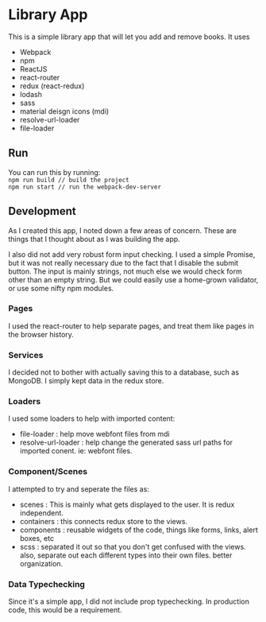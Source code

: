 # Library App
This is a simple library app that will let you add and remove books. It uses

* Webpack
* npm
* ReactJS
* react-router
* redux (react-redux)
* lodash
* sass
* material deisgn icons (mdi)
* resolve-url-loader
* file-loader

## Run
You can run this by running:  
`npm run build // build the project`  
`npm run start // run the webpack-dev-server`  

## Development
As I created this app, I noted down a few areas of concern. These are things that I thought about as I was building the app.  

I also did not add very robust form input checking. I used a simple Promise, but it was not really necessary due to the fact that I disable the submit button.  The input is mainly strings, not much else we would check form other than an empty string. But we could easily use a home-grown validator, or use some nifty npm modules.

### Pages
I used the react-router to help separate pages, and treat them like pages in the browser history.

### Services
I decided not to bother with actually saving this to a database, such as MongoDB. I simply kept data in the redux store.

### Loaders
I used some loaders to help with imported content:
* file-loader : help move webfont files from mdi
* resolve-url-loader : help change the generated sass url paths for imported conent. ie: webfont files.

### Component/Scenes
I attempted to try and seperate the files as:
* scenes : This is mainly what gets displayed to the user. It is redux independent.
* containers : this connects redux store to the views.
* components : reusable widgets of the code, things like forms, links, alert boxes, etc
* scss : separated it out so that you don't get confused with the views. also, separate out each different types into their own files. better organization. 

### Data Typechecking
Since it's a simple app, I did not include prop typechecking. In production code, this would be a requirement.